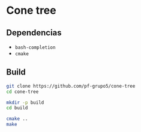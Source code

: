 # Cone tree

## Dependencias

* `bash-completion`
* `cmake`

## Build
``` bash
git clone https://github.com/pf-grupo5/cone-tree
cd cone-tree

mkdir -p build
cd build

cmake ..
make
```
